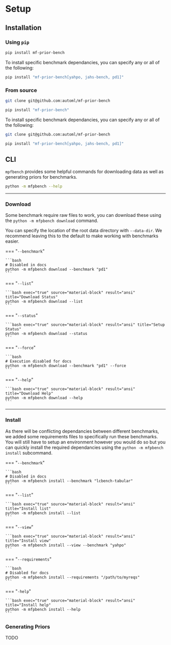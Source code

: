 # Setup

## Installation

### Using `pip`

```bash
pip install mf-prior-bench
```

To install specific benchmark dependancies, you can specify any or all of the following:

```bash
pip install "mf-prior-bench[yahpo, jahs-bench, pd1]"
```

### From source

```bash
git clone git@github.com:automl/mf-prior-bench

pip install "mf-prior-bench"
```

To install specific benchmark dependancies, you can specify any or all of the following:

```bash
git clone git@github.com:automl/mf-prior-bench

pip install "mf-prior-bench[yahpo, jahs-bench, pd1]"
```

## CLI
`mpfbench` provides some helpful commands for downloading data as well as generating priors
for benchmarks.

```bash exec="true" source="material-block" result="ansi" title="CLI Help"
python -m mfpbench --help
```

---

### Download
Some benchmark require raw files to work, you can download these using the
`python -m mfpbench download` command.

You can specify the location of the root data directory with `--data-dir`.
We recommend leaving this to the default to make working with benchmarks easier.

=== "`--benchmark`"

    ```bash
    # Disabled in docs
    python -m mfpbench download --benchmark "pd1"
    ```

=== "`--list`"

    ```bash exec="true" source="material-block" result="ansi" title="Download Status"
    python -m mfpbench download --list
    ```

=== "`--status`"

    ```bash exec="true" source="material-block" result="ansi" title="Setup Status"
    python -m mfpbench download --status
    ```

=== "`--force`"

    ```bash
    # Execution disabled for docs
    python -m mfpbench download --benchmark "pd1" --force
    ```

=== "`--help`"

    ```bash exec="true" source="material-block" result="ansi" title="Download Help"
    python -m mfpbench download --help
    ```

---

### Install
As there will be conflicting dependancies between different benchmarks, we added some requirements
files to specifically run these benchmarks. You will still have to setup an environment however you
would do so but you can quickly install the required dependancies using the `python -m mfpbench install`
subcommand.

=== "`--benchmark`"

    ```bash
    # Disabled in docs
    python -m mfpbench install --benchmark "lcbench-tabular"
    ```

=== "`--list`"

    ```bash exec="true" source="material-block" result="ansi" title="Install list"
    python -m mfpbench install --list
    ```

=== "`--view`"

    ```bash exec="true" source="material-block" result="ansi" title="Install view"
    python -m mfpbench install --view --benchmark "yahpo"
    ```

=== "`--requirements`"

    ```bash
    # Disabled for docs
    python -m mfpbench install --requirements "/path/to/myreqs"
    ```

=== "`-help`"

    ```bash exec="true" source="material-block" result="ansi" title="Install help"
    python -m mfpbench install --help
    ```

### Generating Priors
TODO
